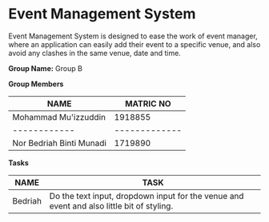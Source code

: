 # Event Management System
Event Management System is designed to ease the work of event manager, where an application can easily add their event to a specific venue, and also avoid any clashes in the same venue, date and time.

**Group Name:** Group B

**Group Members**

NAME | MATRIC NO
------------ | -------------
Mohammad Mu'izzuddin | 1918855
------------ | -------------
Nor Bedriah Binti Munadi | 1719890

**Tasks**

NAME | TASK
------------ | -------------
Bedriah | Do the text input, dropdown input for the venue and event and also little bit of styling.
